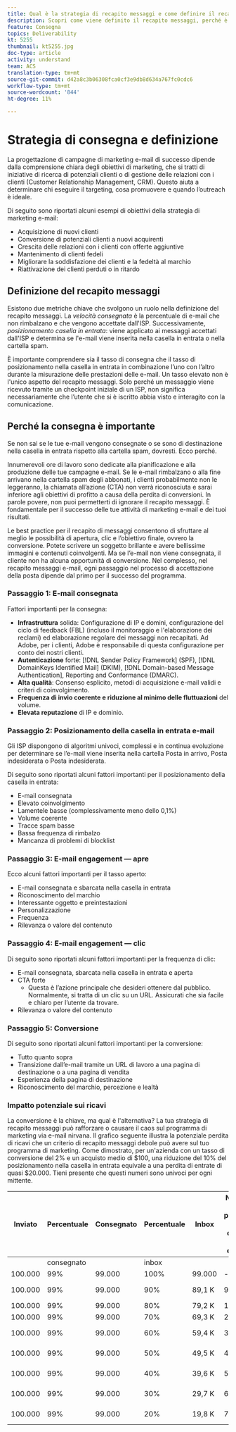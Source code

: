 ```yaml
---
title: Qual è la strategia di recapito messaggi e come definire il recapito messaggi?
description: Scopri come viene definito il recapito messaggi, perché è importante e le metriche chiave sul recapito messaggi.
feature: Consegna
topics: Deliverability
kt: 5255
thumbnail: kt5255.jpg
doc-type: article
activity: understand
team: ACS
translation-type: tm+mt
source-git-commit: d42a8c3b06308fca0cf3e9db8d634a767fc0cdc6
workflow-type: tm+mt
source-wordcount: '844'
ht-degree: 11%

---
```



# Strategia di consegna e definizione

La progettazione di campagne di marketing e-mail di successo dipende dalla comprensione chiara degli obiettivi di marketing, che si tratti di iniziative di ricerca di potenziali clienti o di gestione delle relazioni con i clienti (Customer Relationship Management, CRM). Questo aiuta a determinare chi eseguire il targeting, cosa promuovere e quando l’outreach è ideale.

Di seguito sono riportati alcuni esempi di obiettivi della strategia di marketing e-mail:

* Acquisizione di nuovi clienti
* Conversione di potenziali clienti a nuovi acquirenti
* Crescita delle relazioni con i clienti con offerte aggiuntive
* Mantenimento di clienti fedeli
* Migliorare la soddisfazione dei clienti e la fedeltà al marchio
* Riattivazione dei clienti perduti o in ritardo

## Definizione del recapito messaggi

Esistono due metriche chiave che svolgono un ruolo nella definizione del recapito messaggi. La *velocità consegnata* è la percentuale di e-mail che non rimbalzano e che vengono accettate dall&#39;ISP. Successivamente, *posizionamento casella in entrata*: viene applicato ai messaggi accettati dall&#39;ISP e determina se l&#39;e-mail viene inserita nella casella in entrata o nella cartella spam.

È importante comprendere sia il tasso di consegna che il tasso di posizionamento nella casella in entrata in combinazione l’uno con l’altro durante la misurazione delle prestazioni delle e-mail. Un tasso elevato non è l&#39;unico aspetto del recapito messaggi. Solo perché un messaggio viene ricevuto tramite un checkpoint iniziale di un ISP, non significa necessariamente che l’utente che si è iscritto abbia visto e interagito con la comunicazione.

## Perché la consegna è importante

Se non sai se le tue e-mail vengono consegnate o se sono di destinazione nella casella in entrata rispetto alla cartella spam, dovresti. Ecco perché.

Innumerevoli ore di lavoro sono dedicate alla pianificazione e alla produzione delle tue campagne e-mail. Se le e-mail rimbalzano o alla fine arrivano nella cartella spam degli abbonati, i clienti probabilmente non le leggeranno, la chiamata all’azione (CTA) non verrà riconosciuta e sarai inferiore agli obiettivi di profitto a causa della perdita di conversioni. In parole povere, non puoi permetterti di ignorare il recapito messaggi. È fondamentale per il successo delle tue attività di marketing e-mail e dei tuoi risultati.

Le best practice per il recapito di messaggi consentono di sfruttare al meglio le possibilità di apertura, clic e l’obiettivo finale, ovvero la conversione. Potete scrivere un soggetto brillante e avere bellissime immagini e contenuti coinvolgenti. Ma se l’e-mail non viene consegnata, il cliente non ha alcuna opportunità di conversione. Nel complesso, nel recapito messaggi e-mail, ogni passaggio nel processo di accettazione della posta dipende dal primo per il successo del programma.

### Passaggio 1: E-mail consegnata

Fattori importanti per la consegna:

* **Infrastruttura** solida: Configurazione di IP e domini, configurazione del ciclo di feedback (FBL) (incluso il monitoraggio e l&#39;elaborazione dei reclami) ed elaborazione regolare dei messaggi non recapitati. Ad Adobe, per i clienti, Adobe è responsabile di questa configurazione per conto dei nostri clienti.
* **Autenticazione** forte:  [!DNL Sender Policy Framework] (SPF),  [!DNL DomainKeys Identified Mail] (DKIM),  [!DNL Domain-based Message Authentication], Reporting and Conformance (DMARC).
* **Alta qualità**: Consenso esplicito, metodi di acquisizione e-mail validi e criteri di coinvolgimento.
* **Frequenza di invio coerente e riduzione al minimo delle fluttuazioni** del volume.
* **Elevata reputazione** di IP e dominio.

### Passaggio 2: Posizionamento della casella in entrata e-mail

Gli ISP dispongono di algoritmi univoci, complessi e in continua evoluzione per determinare se l’e-mail viene inserita nella cartella Posta in arrivo, Posta indesiderata o Posta indesiderata.

Di seguito sono riportati alcuni fattori importanti per il posizionamento della casella in entrata:

* E-mail consegnata
* Elevato coinvolgimento
* Lamentele basse (complessivamente meno dello 0,1%)
* Volume coerente
* Tracce spam basse
* Bassa frequenza di rimbalzo
* Mancanza di problemi di blocklist

### Passaggio 3: E-mail engagement — apre

Ecco alcuni fattori importanti per il tasso aperto:

* E-mail consegnata e sbarcata nella casella in entrata
* Riconoscimento del marchio
* Interessante oggetto e preintestazioni
* Personalizzazione
* Frequenza
* Rilevanza o valore del contenuto

### Passaggio 4: E-mail engagement — clic

Di seguito sono riportati alcuni fattori importanti per la frequenza di clic:

* E-mail consegnata, sbarcata nella casella in entrata e aperta
* CTA forte
   * Questa è l’azione principale che desideri ottenere dal pubblico. Normalmente, si tratta di un clic su un URL. Assicurati che sia facile e chiaro per l’utente da trovare.
* Rilevanza o valore del contenuto

### Passaggio 5: Conversione

Di seguito sono riportati alcuni fattori importanti per la conversione:

* Tutto quanto sopra
* Transizione dall’e-mail tramite un URL di lavoro a una pagina di destinazione o a una pagina di vendita
* Esperienza della pagina di destinazione
* Riconoscimento del marchio, percezione e lealtà

### Impatto potenziale sui ricavi

La conversione è la chiave, ma qual è l&#39;alternativa? La tua strategia di recapito messaggi può rafforzare o causare il caos sul programma di marketing via e-mail nirvana. Il grafico seguente illustra la potenziale perdita di ricavi che un criterio di recapito messaggi debole può avere sul tuo programma di marketing. Come dimostrato, per un&#39;azienda con un tasso di conversione del 2% e un acquisto medio di $100, una riduzione del 10% del posizionamento nella casella in entrata equivale a una perdita di entrate di quasi $20.000. Tieni presente che questi numeri sono univoci per ogni mittente.

| Inviato | Percentuale | Consegnato | Percentuale | Inbox | Numero non presente nella casella in entrata | Conversion rate | Numero di smarriti | Media | Perso |
|------|-----------|-----------|----------|-------|---------------------|-----------------|-----------------|----------|-----------|
|  | consegnato |  | inbox |  |  |  | Conversioni | acquisto | entrate |
| 100.000 | 99% | 99.000 | 100% | 99.000 | - | 2% | 0 | $ 100 | $ - |
| 100.000 | 99% | 99.000 | 90% | 89,1 K | 9.900 | 2% | 198 | $ 100 | $ 19.800 |
| 100.000 | 99% | 99.000 | 80% | 79,2 K | 19.800 | 2% | 396 | $ 100 | $39.600 |
| 100.000 | 99% | 99.000 | 70% | 69,3 K | 29.700 | 2% | 594 | $ 100 | $59.400 |
| 100.000 | 99% | 99.000 | 60% | 59,4 K | 39.600 | 2% | 792 | $ 100 | $ 79.200 |
| 100.000 | 99% | 99.000 | 50% | 49,5 K | 49.500 | 2% | 990 | $ 100 | $ 99.000 |
| 100.000 | 99% | 99.000 | 40% | 39,6 K | 59.400 | 2% | 1 188 | $ 100 | $ 118.800 |
| 100.000 | 99% | 99.000 | 30% | 29,7 K | 69.300 | 2% | 1386 | $ 100 | $ 138.600 |
| 100.000 | 99% | 99.000 | 20% | 19,8 K | 79.200 | 2% | 1584 | $ 100 | $ 158.400 |
